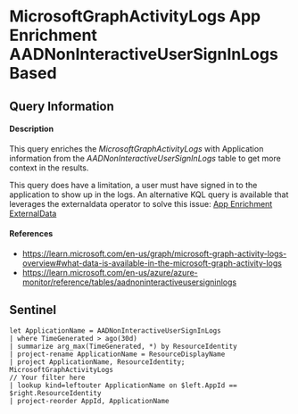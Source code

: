 # MicrosoftGraphActivityLogs App Enrichment AADNonInteractiveUserSignInLogs Based 

## Query Information

#### Description
This query enriches the *MicrosoftGraphActivityLogs* with Application information from the *AADNonInteractiveUserSignInLogs* table to get more context in the results.

This query does have a limitation, a user must have signed in to the application to show up in the logs. An alternative KQL query is available that leverages the externaldata operator to solve this issue: [App Enrichment ExternalData](./AppEnrichmentExternalData.md)

#### References
- https://learn.microsoft.com/en-us/graph/microsoft-graph-activity-logs-overview#what-data-is-available-in-the-microsoft-graph-activity-logs
- https://learn.microsoft.com/en-us/azure/azure-monitor/reference/tables/aadnoninteractiveusersigninlogs

## Sentinel
```KQL
let ApplicationName = AADNonInteractiveUserSignInLogs
| where TimeGenerated > ago(30d)
| summarize arg_max(TimeGenerated, *) by ResourceIdentity
| project-rename ApplicationName = ResourceDisplayName
| project ApplicationName, ResourceIdentity;
MicrosoftGraphActivityLogs
// Your filter here
| lookup kind=leftouter ApplicationName on $left.AppId == $right.ResourceIdentity
| project-reorder AppId, ApplicationName
```
